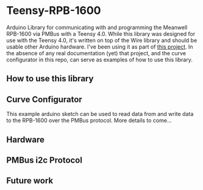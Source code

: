 # Teensy-RPB-1600
Arduino Library for communicating with and programming the Meanwell RPB-1600 via PMBus with a Teensy 4.0. While this library was designed for use with the Teensy 4.0, it's written on top of the Wire library and should be usable other Arduino hardware. I've been using it as part of [this project](https://github.com/maland16/citicar-charger). In the absence of any real documentation (yet) that project, and the curve configurator in this repo, can serve as examples of how to use this library.  

## How to use this library

## Curve Configurator  
This example arduino sketch can be used to read data from and write data to the RPB-1600 over the PMBus protocol. More details to come...

## Hardware

## PMBus i2c Protocol

## Future work